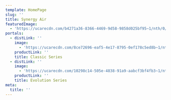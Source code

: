 ```yaml
---
template: HomePage
slug: ''
title: Synergy Air
featuredImage:
  - 'https://ucarecdn.com/b4271a36-8366-4469-9d58-9858d025bf95~1/nth/0/'
portals:
  - distLink: ''
    image:
      - 'https://ucarecdn.com/8ce72696-eaf5-4e17-8795-0ef178c5ed8b~1/nth/0/'
    productLink: ''
    title: Classic Series
  - distLink: ''
    image:
      - 'https://ucarecdn.com/10298c14-505e-4838-91a9-aabcf3bf4fb3~1/nth/0/'
    productLink: ''
    title: Evolution Series
meta:
  title: ''
---
```


